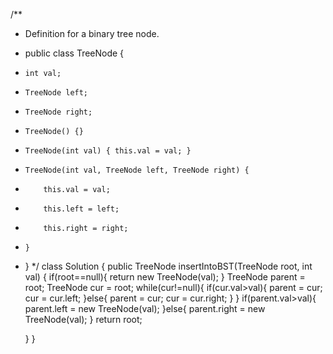 /**
 * Definition for a binary tree node.
 * public class TreeNode {
 *     int val;
 *     TreeNode left;
 *     TreeNode right;
 *     TreeNode() {}
 *     TreeNode(int val) { this.val = val; }
 *     TreeNode(int val, TreeNode left, TreeNode right) {
 *         this.val = val;
 *         this.left = left;
 *         this.right = right;
 *     }
 * }
 */
class Solution {
    public TreeNode insertIntoBST(TreeNode root, int val) {
        if(root==null){
            return new TreeNode(val);
        }
        TreeNode parent = root;
        TreeNode cur = root;
        while(cur!=null){
            if(cur.val>val){
                parent = cur;
                cur = cur.left;
            }else{
                parent = cur;
                cur = cur.right;
            }
        }
        if(parent.val>val){
            parent.left = new TreeNode(val);
        }else{
            parent.right = new TreeNode(val);
        }
        return root;

    }
}
